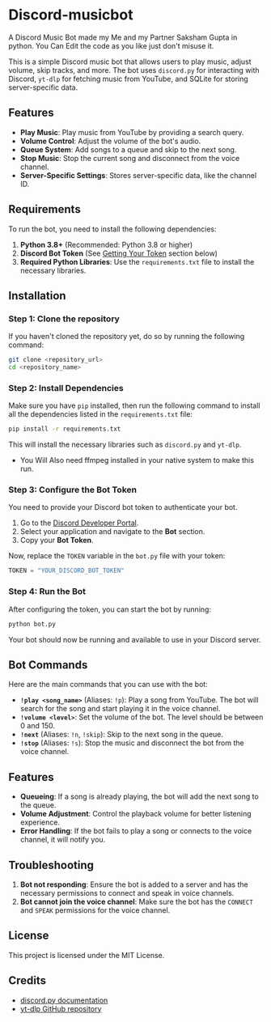 # Discord-musicbot
A Discord Music Bot made my Me and my Partner Saksham Gupta in python. You Can Edit the code as you like just don't misuse it.

This is a simple Discord music bot that allows users to play music, adjust volume, skip tracks, and more. The bot uses `discord.py` for interacting with Discord, `yt-dlp` for fetching music from YouTube, and SQLite for storing server-specific data.

## Features

- **Play Music**: Play music from YouTube by providing a search query.
- **Volume Control**: Adjust the volume of the bot's audio.
- **Queue System**: Add songs to a queue and skip to the next song.
- **Stop Music**: Stop the current song and disconnect from the voice channel.
- **Server-Specific Settings**: Stores server-specific data, like the channel ID.

## Requirements

To run the bot, you need to install the following dependencies:

1. **Python 3.8+** (Recommended: Python 3.8 or higher)
2. **Discord Bot Token** (See [Getting Your Token](#getting-your-token) section below)
3. **Required Python Libraries**: Use the `requirements.txt` file to install the necessary libraries.

## Installation

### Step 1: Clone the repository

If you haven't cloned the repository yet, do so by running the following command:

```bash
git clone <repository_url>
cd <repository_name>
```

### Step 2: Install Dependencies

Make sure you have `pip` installed, then run the following command to install all the dependencies listed in the `requirements.txt` file:

```bash
pip install -r requirements.txt
```

This will install the necessary libraries such as `discord.py` and `yt-dlp`.

- You Will Also need ffmpeg installed in your native system to make this run. 

### Step 3: Configure the Bot Token

You need to provide your Discord bot token to authenticate your bot. 

1. Go to the [Discord Developer Portal](https://discord.com/developers/applications).
2. Select your application and navigate to the **Bot** section.
3. Copy your **Bot Token**.

Now, replace the `TOKEN` variable in the `bot.py` file with your token:

```python
TOKEN = "YOUR_DISCORD_BOT_TOKEN"
```

### Step 4: Run the Bot

After configuring the token, you can start the bot by running:

```bash
python bot.py
```

Your bot should now be running and available to use in your Discord server.

## Bot Commands

Here are the main commands that you can use with the bot:

- **`!play <song_name>`** (Aliases: `!p`): Play a song from YouTube. The bot will search for the song and start playing it in the voice channel.
- **`!volume <level>`**: Set the volume of the bot. The level should be between 0 and 150.
- **`!next`** (Aliases: `!n`, `!skip`): Skip to the next song in the queue.
- **`!stop`** (Aliases: `!s`): Stop the music and disconnect the bot from the voice channel.

## Features

- **Queueing**: If a song is already playing, the bot will add the next song to the queue.
- **Volume Adjustment**: Control the playback volume for better listening experience.
- **Error Handling**: If the bot fails to play a song or connects to the voice channel, it will notify you.

## Troubleshooting

1. **Bot not responding**: Ensure the bot is added to a server and has the necessary permissions to connect and speak in voice channels.
2. **Bot cannot join the voice channel**: Make sure the bot has the `CONNECT` and `SPEAK` permissions for the voice channel.

## License

This project is licensed under the MIT License.

## Credits

- [discord.py documentation](https://discordpy.readthedocs.io/en/stable/)
- [yt-dlp GitHub repository](https://github.com/yt-dlp/yt-dlp)
